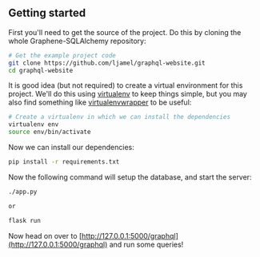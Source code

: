 Getting started
---------------

First you'll need to get the source of the project. Do this by cloning the
whole Graphene-SQLAlchemy repository:

```bash
# Get the example project code
git clone https://github.com/ljamel/graphql-website.git
cd graphql-website
```

It is good idea (but not required) to create a virtual environment
for this project. We'll do this using
[virtualenv](http://docs.python-guide.org/en/latest/dev/virtualenvs/)
to keep things simple,
but you may also find something like
[virtualenvwrapper](https://virtualenvwrapper.readthedocs.org/en/latest/)
to be useful:

```bash
# Create a virtualenv in which we can install the dependencies
virtualenv env
source env/bin/activate
```
Now we can install our dependencies:

```bash
pip install -r requirements.txt
```

Now the following command will setup the database, and start the server:

```bash
./app.py

or

flask run
```


Now head on over to
[http://127.0.0.1:5000/graphql](http://127.0.0.1:5000/graphql)
and run some queries!
